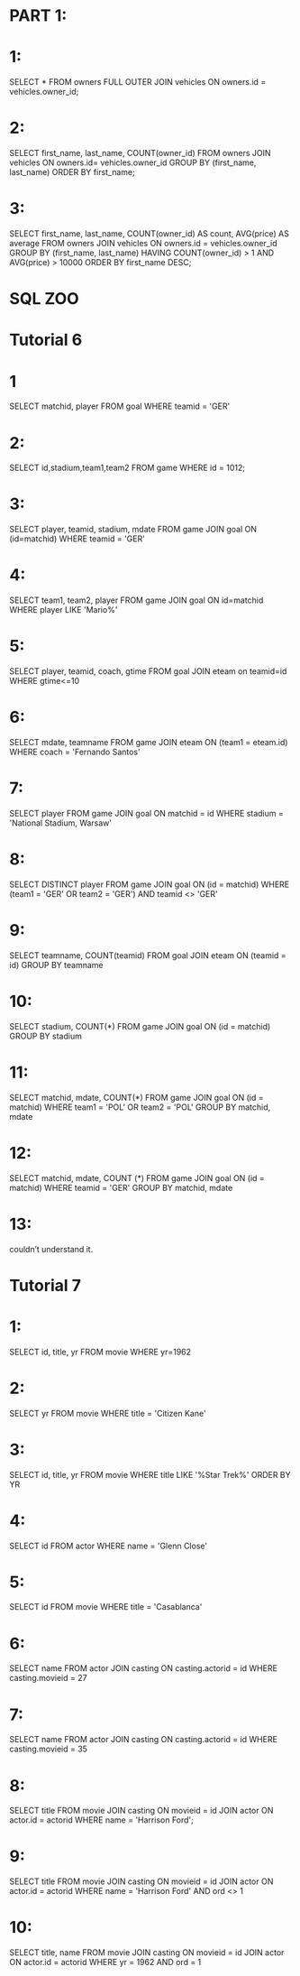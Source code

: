 
# PART 1:

# 1:

SELECT * FROM owners
FULL OUTER JOIN vehicles
ON owners.id = vehicles.owner_id;

# 2: 

SELECT first_name, last_name, 
COUNT(owner_id) FROM owners
JOIN vehicles  ON  owners.id= vehicles.owner_id 
GROUP BY (first_name, last_name)
ORDER BY first_name;


# 3:

SELECT first_name, last_name,
COUNT(owner_id) AS count, AVG(price) AS average FROM owners
JOIN vehicles ON owners.id = vehicles.owner_id
GROUP BY (first_name, last_name) 
HAVING COUNT(owner_id) > 1 AND AVG(price) > 10000 
ORDER BY first_name DESC;


# SQL ZOO

# Tutorial 6

# 1

SELECT matchid, player FROM goal 
  WHERE teamid = 'GER'

# 2:

SELECT id,stadium,team1,team2
  FROM game WHERE id = 1012;

# 3:
SELECT player, teamid, stadium, mdate
  FROM game JOIN goal ON (id=matchid)
WHERE teamid = 'GER'

# 4:

SELECT team1, team2, player FROM game JOIN goal ON id=matchid
WHERE player LIKE 'Mario%'

# 5:

SELECT player, teamid, coach, gtime
  FROM goal JOIN eteam on teamid=id
 WHERE gtime<=10

# 6:

SELECT mdate, teamname FROM
game JOIN eteam ON (team1 = eteam.id)
WHERE coach = 'Fernando Santos'

# 7:

SELECT player FROM game 
JOIN goal ON matchid = id
WHERE stadium = 'National Stadium, Warsaw'

# 8:

SELECT DISTINCT player FROM 
game JOIN goal ON (id = matchid)
WHERE (team1 = 'GER' OR team2 = 'GER') 
AND teamid <> 'GER' 


# 9:

SELECT teamname, COUNT(teamid) FROM 
goal JOIN eteam ON (teamid = id)
GROUP BY teamname

# 10:

SELECT stadium, COUNT(*) FROM
game JOIN goal ON (id = matchid)
GROUP BY stadium

# 11:

SELECT matchid, mdate, COUNT(*) FROM
	game JOIN goal ON (id = matchid)
	WHERE team1 = 'POL' OR team2 = 'POL'
	GROUP BY matchid, mdate 
# 12:

SELECT matchid, mdate, COUNT (*)
FROM game JOIN goal ON (id = matchid)
WHERE teamid = 'GER'
GROUP BY matchid, mdate

# 13: 
couldn’t understand it. 


# Tutorial 7

# 1:
SELECT id, title, yr
 FROM movie
 WHERE yr=1962

# 2:

SELECT yr FROM movie
WHERE title = 'Citizen Kane'

# 3:

SELECT id, title, yr FROM movie
WHERE title LIKE '%Star Trek%'
ORDER BY YR

# 4:

SELECT id FROM actor
WHERE name =  'Glenn Close'

# 5:

SELECT id FROM movie
WHERE title = 'Casablanca'

# 6:

SELECT name FROM actor
JOIN casting ON casting.actorid = id
WHERE casting.movieid = 27

# 7:

SELECT name FROM actor
JOIN casting ON casting.actorid = id
WHERE casting.movieid = 35

# 8:

SELECT title
FROM movie
JOIN casting
ON movieid = id
JOIN actor
ON actor.id = actorid
WHERE name = 'Harrison Ford';

# 9:

SELECT title
FROM movie
JOIN casting
ON movieid = id
JOIN actor
ON actor.id = actorid
WHERE name = 'Harrison Ford'
AND ord <> 1

# 10:

SELECT title, name
FROM movie
JOIN casting
ON movieid = id
JOIN actor
ON actor.id = actorid
WHERE yr = 1962
AND ord = 1





 